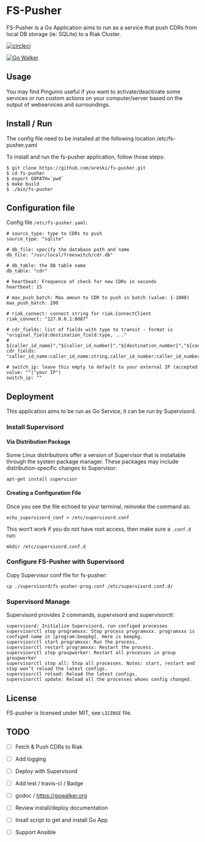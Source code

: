 # FS-Pusher

FS-Pusher is a Go Application aims to run as a service that push CDRs from
local DB storage (ie: SQLite) to a Riak Cluster.

[![circleci](https://circleci.com/gh/areski/fs-pusher.png)](https://circleci.com/gh/areski/fs-pusher)

[![Go Walker](http://gowalker.org/api/v1/badge)](https://gowalker.org/github.com/areski/fs-pusher)


## Usage

You may find Pinguino useful if you want to activate/deactivate some services or run custom actions on your computer/server based on the output of webservices and surroundings.


## Install / Run

The config file need to be installed at the following location /etc/fs-pusher.yaml

To install and run the fs-pusher application, follow those steps:

    $ git clone https://github.com/areski/fs-pusher.git
    $ cd fs-pusher
    $ export GOPATH=`pwd`
    $ make build
    $ ./bin/fs-pusher


## Configuration file

Config file `/etc/fs-pusher.yaml`:

    # source_type: type to CDRs to push
    source_type: "sqlite"

    # db_file: specify the database path and name
    db_file: "/usr/local/freeswitch/cdr.db"

    # db_table: the DB table name
    db_table: "cdr"

    # heartbeat: Frequence of check for new CDRs in seconds
    heartbeat: 15

    # max_push_batch: Max amoun to CDR to push in batch (value: 1-1000)
    max_push_batch: 200

    # riak_connect: connect string for riak.ConnectClient
    riak_connect: "127.0.0.1:8087"

    # cdr_fields: list of fields with type to transit - format is "original_field:destination_field:type, ..."
    # ${caller_id_name}","${caller_id_number}","${destination_number}","${context}","${start_stamp}","${answer_stamp}","${end_stamp}",${duration},${billsec},"${hangup_cause}","${uuid}","${bleg_uuid}","${accountcode}
    cdr_fields: "caller_id_name:caller_id_name:string,caller_id_number:caller_id_number:string,destination_number:destination_number:string,context:context:string,start_stamp:start_stamp:date,answer_stamp:answer_stamp:date,end_stamp:end_stamp:date,duration:duration:integer,billsec:billsec:integer,hangup_cause:hangup_cause:integer,uuid:uuid:string,bleg_uuid:bleg_uuid:string,accountcode:accountcode:string"

    # switch_ip: leave this empty to default to your external IP (accepted value: ""|"your IP")
    switch_ip: ""


## Deployment

This application aims to be run as Go Service, it can be run by Supervisord.

### Install Supervisord

#### Via Distribution Package

Some Linux distributions offer a version of Supervisor that is installable through the system package manager. These packages may include distribution-specific changes to Supervisor:

    apt-get install supervisor


#### Creating a Configuration File

Once you see the file echoed to your terminal, reinvoke the command as:

    echo_supervisord_conf > /etc/supervisord.conf

This won’t work if you do not have root access, then make sure a `.conf.d` run:

    mkdir /etc/supervisord.conf.d

### Configure FS-Pusher with Supervisord

Copy Supervisor conf file for fs-pusher:

    cp ./supervisord/fs-pusher-prog.conf /etc/supervisord.conf.d/

### Supervisord Manage

Supervisord provides 2 commands, supervisord and supervisorctl:

    supervisord: Initialize Supervisord, run configed processes
    supervisorctl stop programxxx: Stop process programxxx. programxxx is configed name in [program:beepkg]. Here is beepkg.
    supervisorctl start programxxx: Run the process.
    supervisorctl restart programxxx: Restart the process.
    supervisorctl stop groupworker: Restart all processes in group groupworker
    supervisorctl stop all: Stop all processes. Notes: start, restart and stop won’t reload the latest configs.
    supervisorctl reload: Reload the latest configs.
    supervisorctl update: Reload all the processes whoes config changed.

## License

FS-pusher is licensed under MIT, see `LICENSE` file.


## TODO

- [ ] Fetch & Push CDRs to Riak
- [ ] Add logging
- [ ] Deploy with Supervisord
- [ ] Add test / travis-ci / Badge
- [ ] godoc / https://gowalker.org
- [ ] Review install/deploy documentation
- [ ] Insall script to get and install Go App
- [ ] Support Ansible

